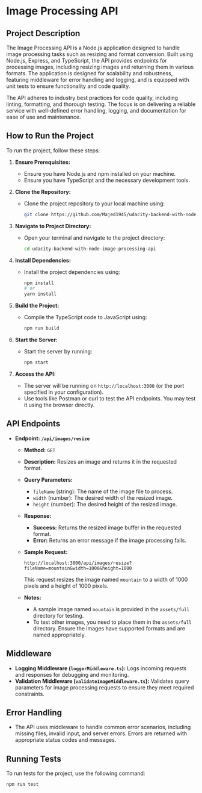 # Image Processing API

## Project Description

The Image Processing API is a Node.js application designed to handle image processing tasks such as resizing and format conversion. Built using Node.js, Express, and TypeScript, the API provides endpoints for processing images, including resizing images and returning them in various formats. The application is designed for scalability and robustness, featuring middleware for error handling and logging, and is equipped with unit tests to ensure functionality and code quality.

The API adheres to industry best practices for code quality, including linting, formatting, and thorough testing. The focus is on delivering a reliable service with well-defined error handling, logging, and documentation for ease of use and maintenance.

## How to Run the Project

To run the project, follow these steps:

1. **Ensure Prerequisites:**

   - Ensure you have Node.js and npm installed on your machine.
   - Ensure you have TypeScript and the necessary development tools.

2. **Clone the Repository:**

   - Clone the project repository to your local machine using:
     ```bash
     git clone https://github.com/Majed1945/udacity-backend-with-node-image-processing-api.git
     ```

3. **Navigate to Project Directory:**

   - Open your terminal and navigate to the project directory:
     ```bash
     cd udacity-backend-with-node-image-processing-api
     ```

4. **Install Dependencies:**

   - Install the project dependencies using:
     ```bash
     npm install
     # or
     yarn install
     ```

5. **Build the Project:**

   - Compile the TypeScript code to JavaScript using:
     ```bash
     npm run build
     ```

6. **Start the Server:**

   - Start the server by running:
     ```bash
     npm start
     ```

7. **Access the API:**

   - The server will be running on `http://localhost:3000` (or the port specified in your configuration).
   - Use tools like Postman or curl to test the API endpoints. You may test it using the browser directly.

## API Endpoints

- **Endpoint: `/api/images/resize`**

  - **Method:** `GET`
  - **Description:** Resizes an image and returns it in the requested format.
  - **Query Parameters:**
    - `fileName` (string): The name of the image file to process.
    - `width` (number): The desired width of the resized image.
    - `height` (number): The desired height of the resized image.
  - **Response:**

    - **Success:** Returns the resized image buffer in the requested format.
    - **Error:** Returns an error message if the image processing fails.

  - **Sample Request:**

    ```plaintext
    http://localhost:3000/api/images/resize?fileName=mountain&width=1000&height=1000
    ```

    This request resizes the image named `mountain` to a width of 1000 pixels and a height of 1000 pixels.

  - **Notes:**
    - A sample image named `mountain` is provided in the `assets/full` directory for testing.
    - To test other images, you need to place them in the `assets/full` directory. Ensure the images have supported formats and are named appropriately.

## Middleware

- **Logging Middleware (`loggerMiddleware.ts`):** Logs incoming requests and responses for debugging and monitoring.
- **Validation Middleware (`validateImageMiddleware.ts`):** Validates query parameters for image processing requests to ensure they meet required constraints.

## Error Handling

- The API uses middleware to handle common error scenarios, including missing files, invalid input, and server errors. Errors are returned with appropriate status codes and messages.

## Running Tests

To run tests for the project, use the following command:

```bash
npm run test
```
